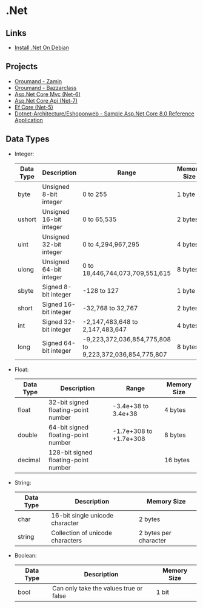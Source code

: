 # .Net

## Links

- [Install .Net On Debian](https://learn.microsoft.com/en-us/dotnet/core/install/linux-debian)

## Projects

- [Oroumand - Zamin](https://github.com/oroumand/Zamin)
- [Oroumand - Bazzarclass](https://github.com/oroumand/BazzarClass)
- [Asp.Net Core Mvc (Net-6)](https://github.com/bhrugen/Bulky)
- [Asp.Net Core Api (Net-7)](https://github.com/bhrugen/MagicVilla_API)
- [Ef Core (Net-5)](https://github.com/bhrugen/WizLib_EFCore)
- [Dotnet-Architecture/Eshoponweb - Sample Asp.Net Core 8.0 Reference Application](https://github.com/dotnet-architecture/eShopOnWeb)

## Data Types

- Integer:

  | Data Type | Description             | Range                                                   | Memory Size |
  | --------- | ----------------------- | ------------------------------------------------------- | ----------- |
  | byte      | Unsigned 8-bit integer  | 0 to 255                                                | 1 byte      |
  | ushort    | Unsigned 16-bit integer | 0 to 65,535                                             | 2 bytes     |
  | uint      | Unsigned 32-bit integer | 0 to 4,294,967,295                                      | 4 bytes     |
  | ulong     | Unsigned 64-bit integer | 0 to 18,446,744,073,709,551,615                         | 8 bytes     |
  | sbyte     | Signed 8-bit integer    | -128 to 127                                             | 1 byte      |
  | short     | Signed 16-bit integer   | -32,768 to 32,767                                       | 2 bytes     |
  | int       | Signed 32-bit integer   | -2,147,483,648 to 2,147,483,647                         | 4 bytes     |
  | long      | Signed 64-bit integer   | -9,223,372,036,854,775,808 to 9,223,372,036,854,775,807 | 8 bytes     |
- Float:

  | Data Type | Description                          | Range                  | Memory Size |
  | --------- | ------------------------------------ | ---------------------- | ----------- |
  | float     | 32-bit signed floating-point number  | -3.4e+38 to 3.4e+38    | 4 bytes     |
  | double    | 64-bit signed floating-point number  | -1.7e+308 to +1.7e+308 | 8 bytes     |
  | decimal   | 128-bit signed floating-point number |                        | 16 bytes    |
- String:

  | Data Type | Description                      | Memory Size           |
  | --------- | -------------------------------- | --------------------- |
  | char      | 16-bit single unicode character  | 2 bytes               |
  | string    | Collection of unicode characters | 2 bytes per character |
- Boolean:

  | Data Type | Description                            | Memory Size |
  | --------- | -------------------------------------- | ----------- |
  | bool      | Can only take the values true or false | 1 bit       |

